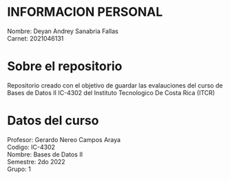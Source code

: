 # INFORMACION PERSONAL
Nombre: Deyan Andrey Sanabria Fallas  
Carnet: 2021046131  

# Sobre el repositorio
Repositorio creado con el objetivo de guardar las evalauciones del curso de Bases de Datos II IC-4302 del Instituto Tecnologico De Costa Rica (ITCR)  

# Datos del curso
Profesor: Gerardo Nereo Campos Araya  
Codigo: IC-4302  
Nombre: Bases de Datos II  
Semestre: 2do 2022  
Grupo: 1  